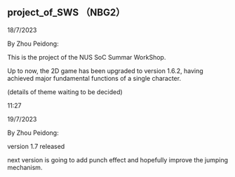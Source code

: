 ## project_of_SWS （NBG2）
18/7/2023


By Zhou Peidong:


This is the project of the NUS SoC Summar WorkShop.


Up to now, the 2D game has been upgraded to version 1.6.2, having achieved major fundamental functions of a single character. 

(details of theme waiting to be decided)

11:27


19/7/2023


By Zhou Peidong:


version 1.7 released


next version is going to add punch effect and hopefully improve the jumping mechanism.
